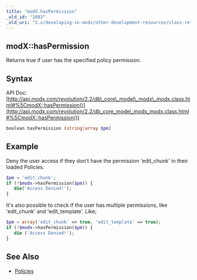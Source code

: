 ```yaml
---
title: "modX.hasPermission"
_old_id: "1083"
_old_uri: "2.x/developing-in-modx/other-development-resources/class-reference/modx/modx.haspermission"
---
```


## modX::hasPermission

 Returns true if user has the specified policy permission.

## Syntax

 API Doc: [http://api.modx.com/revolution/2.2/db\_core\_model\_modx\_modx.class.html#%5CmodX::hasPermission()](http://api.modx.com/revolution/2.2/db_core_model_modx_modx.class.html#%5CmodX::hasPermission())

 ``` php 
boolean hasPermission (string|array $pm)
```

## Example

 Deny the user access if they don't have the permission 'edit\_chunk' in their loaded Policies.

 ``` php 
$pm = 'edit_chunk';
if (!$modx->hasPermission($pm)) {
    die('Access Denied!');
}
```

 It's also possible to check if the user has multiple permissions, like 'edit\_chunk' and 'edit\_template'. Like;

 ``` php 
$pm = array('edit_chunk' => true, 'edit_template' => true);
if (!$modx->hasPermission($pm)) {
    die ('Access Denied!');
}
```

## See Also

- [Policies](building-sites/client-proofing/security/policies "Policies")